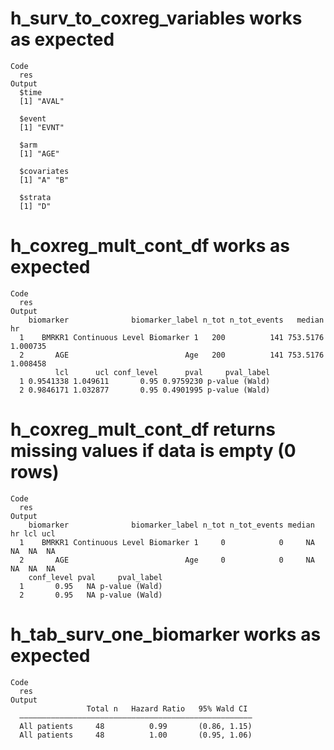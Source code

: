 # h_surv_to_coxreg_variables works as expected

    Code
      res
    Output
      $time
      [1] "AVAL"
      
      $event
      [1] "EVNT"
      
      $arm
      [1] "AGE"
      
      $covariates
      [1] "A" "B"
      
      $strata
      [1] "D"
      

# h_coxreg_mult_cont_df works as expected

    Code
      res
    Output
        biomarker              biomarker_label n_tot n_tot_events   median       hr
      1    BMRKR1 Continuous Level Biomarker 1   200          141 753.5176 1.000735
      2       AGE                          Age   200          141 753.5176 1.008458
              lcl      ucl conf_level      pval     pval_label
      1 0.9541338 1.049611       0.95 0.9759230 p-value (Wald)
      2 0.9846171 1.032877       0.95 0.4901995 p-value (Wald)

# h_coxreg_mult_cont_df returns missing values if data is empty (0 rows)

    Code
      res
    Output
        biomarker              biomarker_label n_tot n_tot_events median hr lcl ucl
      1    BMRKR1 Continuous Level Biomarker 1     0            0     NA NA  NA  NA
      2       AGE                          Age     0            0     NA NA  NA  NA
        conf_level pval     pval_label
      1       0.95   NA p-value (Wald)
      2       0.95   NA p-value (Wald)

# h_tab_surv_one_biomarker works as expected

    Code
      res
    Output
                     Total n   Hazard Ratio   95% Wald CI 
      ————————————————————————————————————————————————————
      All patients     48          0.99       (0.86, 1.15)
      All patients     48          1.00       (0.95, 1.06)

